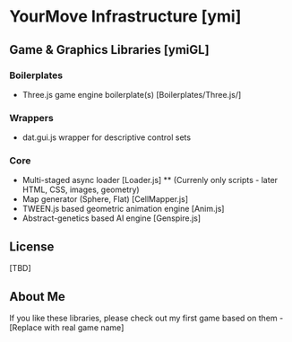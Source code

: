 # YourMove Infrastructure [ymi]

## Game & Graphics Libraries [ymiGL]

### Boilerplates
* Three.js game engine boilerplate(s) [Boilerplates/Three.js/] 

### Wrappers
* dat.gui.js wrapper for descriptive control sets

### Core
* Multi-staged async loader [Loader.js]
** (Currenly only scripts - later HTML, CSS, images, geometry)
* Map generator (Sphere, Flat) [CellMapper.js]
* TWEEN.js based geometric animation engine [Anim.js]
* Abstract-genetics based AI engine [Genspire.js]

## License

[TBD]

## About Me
If you like these libraries, please check out my first game based on them - [Replace with real game name]
